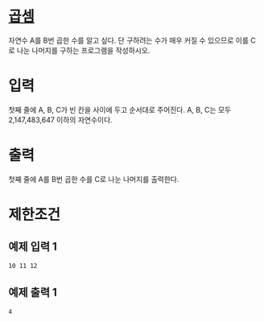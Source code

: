 # [곱셈](https://www.acmicpc.net/problem/1629)

자연수 A를 B번 곱한 수를 알고 싶다. 단 구하려는 수가 매우 커질 수 있으므로 이를 C로 나눈 나머지를 구하는 프로그램을 작성하시오.

# 입력


첫째 줄에 A, B, C가 빈 칸을 사이에 두고 순서대로 주어진다. A, B, C는 모두 2,147,483,647 이하의 자연수이다.

# 출력


첫째 줄에 A를 B번 곱한 수를 C로 나눈 나머지를 출력한다.

# 제한조건



## 예제 입력 1

```
10 11 12
```

## 예제 출력 1

```
4
```

